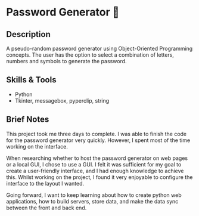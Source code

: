 <h1> Password Generator 🔑 </h1>

<h2>Description</h2>
A pseudo-random password generator using Object-Oriented Programming concepts. The user has the option to select a combination of letters, numbers and symbols to generate the password.

<h2>Skills & Tools</h2>

* Python
* Tkinter, messagebox, pyperclip, string

<h2>Brief Notes</h2>
This project took me three days to complete. I was able to finish the code for the password generator very quickly. However, I spent most of the time working on the interface.

When researching whether to host the password generator on web pages or a local GUI, I chose to use a GUI. I felt it was sufficient for my goal to create a user-friendly interface, and I had enough knowledge to achieve this. Whilst working on the project, I found it very enjoyable to configure the interface to the layout I wanted.

Going forward, I want to keep learning about how to create python web applications, how to build servers, store data, and make the data sync between the front and back end.
